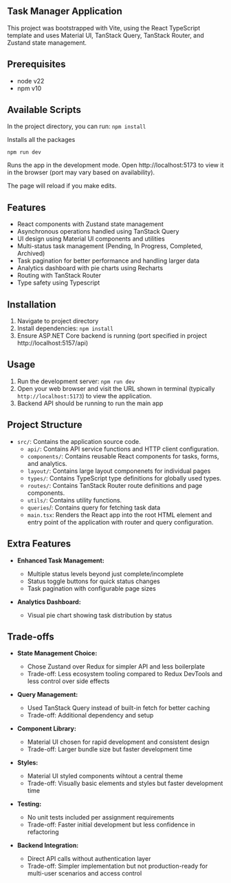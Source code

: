 ## **Task Manager Application**

This project was bootstrapped with Vite, using the React TypeScript template and uses Material UI, TanStack Query, TanStack Router, and Zustand state management.

## **Prerequisites**

- node v22
- npm v10

## **Available Scripts**

In the project directory, you can run:
`npm install`

Installs all the packages

`npm run dev`

Runs the app in the development mode. Open http://localhost:5173 to view it in the browser (port may vary based on availability).

The page will reload if you make edits.

## **Features**

- React components with Zustand state management
- Asynchronous operations handled using TanStack Query
- UI design using Material UI components and utilities
- Multi-status task management (Pending, In Progress, Completed, Archived)
- Task pagination for better performance and handling larger data
- Analytics dashboard with pie charts using Recharts
- Routing with TanStack Router
- Type safety using Typescript

## **Installation**

1. Navigate to project directory
2. Install dependencies: `npm install`
3. Ensure ASP.NET Core backend is running (port specified in project http://localhost:5157/api)

## **Usage**

1. Run the development server: `npm run dev`
2. Open your web browser and visit the URL shown in terminal (typically `http://localhost:5173`) to view the application.
3. Backend API should be running to run the main app

## **Project Structure**

- `src/`: Contains the application source code.
  - `api/`: Contains API service functions and HTTP client configuration.
  - `components/`: Contains reusable React components for tasks, forms, and analytics.
  - `layout/`: Contains large layout componenets for individual pages
  - `types/`: Contains TypeScript type definitions for globally used types.
  - `routes/`: Contains TanStack Router route definitions and page components.
  - `utils/`: Contains utility functions.
  - `queries`/: Contains query for fetching task data
  - `main.tsx`: Renders the React app into the root HTML element and entry point of the application with router and query configuration.

## **Extra Features**

- **Enhanced Task Management:**
  - Multiple status levels beyond just complete/incomplete
  - Status toggle buttons for quick status changes
  - Task pagination with configurable page sizes

- **Analytics Dashboard:**
  - Visual pie chart showing task distribution by status

## **Trade-offs**

- **State Management Choice:**
  - Chose Zustand over Redux for simpler API and less boilerplate
  - Trade-off: Less ecosystem tooling compared to Redux DevTools and less control over side effects

- **Query Management:**
  - Used TanStack Query instead of built-in fetch for better caching
  - Trade-off: Additional dependency and setup
- **Component Library:**
  - Material UI chosen for rapid development and consistent design
  - Trade-off: Larger bundle size but faster development time

- **Styles:**
  - Material UI styled components wihtout a central theme
  - Trade-off: Visually basic elements and styles but faster development time

- **Testing:**
  - No unit tests included per assignment requirements
  - Trade-off: Faster initial development but less confidence in refactoring

- **Backend Integration:**
  - Direct API calls without authentication layer
  - Trade-off: Simpler implementation but not production-ready for multi-user scenarios and access control
